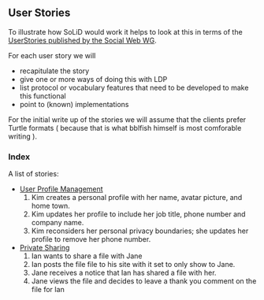 ## User Stories

To illustrate how SoLiD would work it helps to look at this in terms of the [UserStories published by the Social Web WG](https://www.w3.org/wiki/Socialwg/Social_API/User_stories).

For each user story we will  

* recapitulate the story  
* give one or more ways of doing this with  LDP
* list protocol or vocabulary features that need to be developed to make this functional 
* point to (known) implementations

For the initial write up of the stories we will assume that the clients prefer Turtle formats ( because that is what bblfish himself is most comforable writing ).

### Index

A list of stories:

* [User Profile Management](UserProfileManagement.md)  
  1. Kim creates a personal profile with her name, avatar picture, and home town.
  2. Kim updates her profile to include her job title, phone number and company name.
  3. Kim reconsiders her personal privacy boundaries; she updates her profile to remove her phone number.
* [Private Sharing](PrivateSharing.md)
  1. Ian wants to share a file with Jane
  2. Ian posts the file file to his site with it set to only show to Jane.
  3. Jane receives a notice that Ian has shared a file with her.
  4. Jane views the file and decides to leave a thank you comment on the file for Ian

